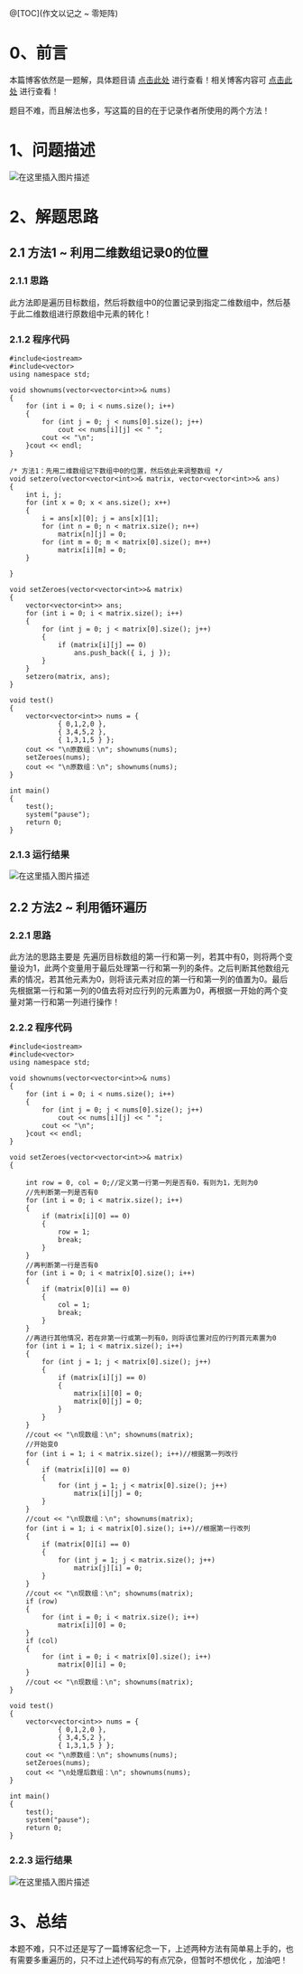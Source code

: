 @[TOC](作文以记之 ~ 零矩阵)
# 0、前言
本篇博客依然是一题解，具体题目请 [点击此处](https://leetcode-cn.com/problems/zero-matrix-lcci/submissions/) 进行查看！相关博客内容可 [点击此处](https://blog.csdn.net/m0_51961114/article/details/123917582) 进行查看！

题目不难，而且解法也多，写这篇的目的在于记录作者所使用的两个方法！
# 1、问题描述
![在这里插入图片描述](https://img-blog.csdnimg.cn/cfdf859cf8714b4b9f98c0afbdb4dcc6.png?x-oss-process=image/watermark,type_d3F5LXplbmhlaQ,shadow_50,text_Q1NETiBA5bCP5by6fg==,size_20,color_FFFFFF,t_70,g_se,x_16)

# 2、解题思路
## 2.1 方法1 ~ 利用二维数组记录0的位置
### 2.1.1 思路
此方法即是遍历目标数组，然后将数组中0的位置记录到指定二维数组中，然后基于此二维数组进行原数组中元素的转化！
### 2.1.2 程序代码


	#include<iostream>
	#include<vector>
	using namespace std;
	
	void shownums(vector<vector<int>>& nums)
	{
		for (int i = 0; i < nums.size(); i++)
		{
			for (int j = 0; j < nums[0].size(); j++)
				cout << nums[i][j] << " ";
			cout << "\n";
		}cout << endl;
	}
	
	/* 方法1：先用二维数组记下数组中0的位置，然后依此来调整数组 */
	void setzero(vector<vector<int>>& matrix, vector<vector<int>>& ans)
	{
		int i, j;
		for (int x = 0; x < ans.size(); x++)
		{
			i = ans[x][0]; j = ans[x][1];
			for (int n = 0; n < matrix.size(); n++)
				matrix[n][j] = 0;
			for (int m = 0; m < matrix[0].size(); m++)
				matrix[i][m] = 0;
		}
	
	}
	
	void setZeroes(vector<vector<int>>& matrix) 
	{
		vector<vector<int>> ans;
		for (int i = 0; i < matrix.size(); i++)
		{
			for (int j = 0; j < matrix[0].size(); j++)
			{
				if (matrix[i][j] == 0)
					ans.push_back({ i, j });
			}
		}
		setzero(matrix, ans);
	}
	
	void test()
	{
		vector<vector<int>> nums = { 
				{ 0,1,2,0 },
				{ 3,4,5,2 },
				{ 1,3,1,5 } };
		cout << "\n原数组：\n"; shownums(nums);
		setZeroes(nums);
		cout << "\n原数组：\n"; shownums(nums);
	}
	 
	int main()
	{
		test();
		system("pause");
		return 0;
	}

### 2.1.3 运行结果
![在这里插入图片描述](https://img-blog.csdnimg.cn/a6734efc0e0e415799255d0774e78c08.png?x-oss-process=image/watermark,type_d3F5LXplbmhlaQ,shadow_50,text_Q1NETiBA5bCP5by6fg==,size_20,color_FFFFFF,t_70,g_se,x_16)
## 2.2 方法2 ~ 利用循环遍历
### 2.2.1 思路
此方法的思路主要是 先遍历目标数组的第一行和第一列，若其中有0，则将两个变量设为1，此两个变量用于最后处理第一行和第一列的条件。之后判断其他数组元素的情况，若其他元素为0，则将该元素对应的第一行和第一列的值置为0。最后先根据第一行和第一列的0值去将对应行列的元素置为0，再根据一开始的两个变量对第一行和第一列进行操作！
### 2.2.2 程序代码


	#include<iostream>
	#include<vector>
	using namespace std;
	
	void shownums(vector<vector<int>>& nums)
	{
		for (int i = 0; i < nums.size(); i++)
		{
			for (int j = 0; j < nums[0].size(); j++)
				cout << nums[i][j] << " ";
			cout << "\n";
		}cout << endl;
	}
	
	void setZeroes(vector<vector<int>>& matrix) 
	{
		
		int row = 0, col = 0;//定义第一行第一列是否有0，有则为1，无则为0
		//先判断第一列是否有0
		for (int i = 0; i < matrix.size(); i++)
		{
			if (matrix[i][0] == 0)
			{
				row = 1;
				break;
			}
		}
		//再判断第一行是否有0
		for (int i = 0; i < matrix[0].size(); i++)
		{
			if (matrix[0][i] == 0)
			{
				col = 1;
				break;
			}
		}
		//再进行其他情况，若在非第一行或第一列有0，则将该位置对应的行列首元素置为0
		for (int i = 1; i < matrix.size(); i++)
		{
			for (int j = 1; j < matrix[0].size(); j++)
			{
				if (matrix[i][j] == 0)
				{
					matrix[i][0] = 0;
					matrix[0][j] = 0;
				}
			}
		}
		//cout << "\n现数组：\n"; shownums(matrix);
		//开始变0
		for (int i = 1; i < matrix.size(); i++)//根据第一列改行
		{
			if (matrix[i][0] == 0)
			{
				for (int j = 1; j < matrix[0].size(); j++)
					matrix[i][j] = 0;
			}
		}
		//cout << "\n现数组：\n"; shownums(matrix);
		for (int i = 1; i < matrix[0].size(); i++)//根据第一行改列
		{
			if (matrix[0][i] == 0)
			{
				for (int j = 1; j < matrix.size(); j++)
					matrix[j][i] = 0;
			}
		}
		//cout << "\n现数组：\n"; shownums(matrix);
		if (row)
		{
			for (int i = 0; i < matrix.size(); i++)
				matrix[i][0] = 0;
		}
		if (col)
		{
			for (int i = 0; i < matrix[0].size(); i++)
				matrix[0][i] = 0;
		}
		//cout << "\n现数组：\n"; shownums(matrix);
	}
	
	void test()
	{
		vector<vector<int>> nums = { 
				{ 0,1,2,0 },
				{ 3,4,5,2 },
				{ 1,3,1,5 } };
		cout << "\n原数组：\n"; shownums(nums);
		setZeroes(nums);
		cout << "\n处理后数组：\n"; shownums(nums);
	}
	 
	int main()
	{
		test();
		system("pause");
		return 0;
	}

### 2.2.3 运行结果
![在这里插入图片描述](https://img-blog.csdnimg.cn/9a75ca1637cd42cbbe2d4b99d629e229.png?x-oss-process=image/watermark,type_d3F5LXplbmhlaQ,shadow_50,text_Q1NETiBA5bCP5by6fg==,size_20,color_FFFFFF,t_70,g_se,x_16)
# 3、总结
本题不难，只不过还是写了一篇博客纪念一下，上述两种方法有简单易上手的，也有需要多重遍历的，只不过上述代码写的有点冗杂，但暂时不想优化
，加油吧！
